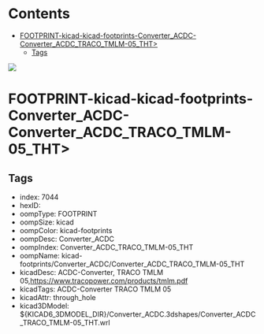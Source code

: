



Contents
========

* [FOOTPRINT-kicad-kicad-footprints-Converter_ACDC-Converter_ACDC_TRACO_TMLM-05_THT>](#footprint-kicad-kicad-footprints-converter_acdc-converter_acdc_traco_tmlm-05_tht)
	* [Tags](#tags)
  
![][im]
# FOOTPRINT-kicad-kicad-footprints-Converter_ACDC-Converter_ACDC_TRACO_TMLM-05_THT>

## Tags

- index: 7044
- hexID: 
- oompType: FOOTPRINT
- oompSize: kicad
- oompColor: kicad-footprints
- oompDesc: Converter_ACDC
- oompIndex: Converter_ACDC_TRACO_TMLM-05_THT
- oompName: kicad-footprints/Converter_ACDC/Converter_ACDC_TRACO_TMLM-05_THT
- kicadDesc: ACDC-Converter, TRACO TMLM 05,https://www.tracopower.com/products/tmlm.pdf
- kicadTags: ACDC-Converter TRACO TMLM 05
- kicadAttr: through_hole
- kicad3DModel: ${KICAD6_3DMODEL_DIR}/Converter_ACDC.3dshapes/Converter_ACDC_TRACO_TMLM-05_THT.wrl



[im]: image.png
